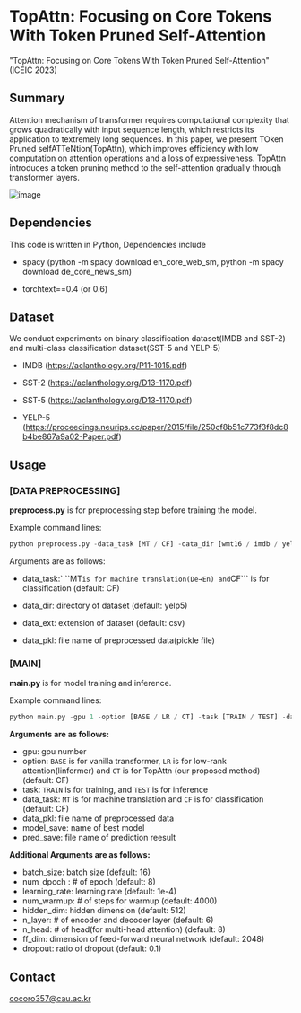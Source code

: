 # TopAttn: Focusing on Core Tokens With Token Pruned Self-Attention


 "TopAttn: Focusing on Core Tokens With Token Pruned Self-Attention" (ICEIC 2023)

## Summary

Attention mechanism of transformer requires computational complexity that grows quadratically with input sequence length, which restricts its application to textremely long sequences. In this paper, we present TOken Pruned selfATTeNtion(TopAttn), which improves efficiency with low computation on attention operations and a loss of expressiveness. TopAttn introduces a token pruning method to the self-attention 
gradually through transformer layers. 


![image](https://user-images.githubusercontent.com/76892989/204658198-23128ffc-96ce-4c68-8b0a-59aa53be4b5d.png)



## Dependencies

This code is written in Python, Dependencies include 

* spacy
(python -m spacy download en_core_web_sm, python -m spacy download de_core_news_sm)

* torchtext==0.4 (or 0.6)


## Dataset

We conduct experiments on binary classification dataset(IMDB and SST-2) and multi-class classification dataset(SST-5 and YELP-5)

* IMDB (https://aclanthology.org/P11-1015.pdf)

* SST-2 (https://aclanthology.org/D13-1170.pdf)

* SST-5 (https://aclanthology.org/D13-1170.pdf)

* YELP-5 (https://proceedings.neurips.cc/paper/2015/file/250cf8b51c773f3f8dc8b4be867a9a02-Paper.pdf)


## Usage

### [DATA PREPROCESSING]

**preprocess.py** is for preprocessing step before training the model.

Example command lines:

```Python
python preprocess.py -data_task [MT / CF] -data_dir [wmt16 / imdb / yelp5 / sst2 / sst5] -data_ext csv -data_pkl [pickleName.pickle]
```
Arguments are as follows:

* data_task:` ``MT``` is for machine translation(De→En) and ```CF``` is for classification (default: CF)

* data_dir: directory of dataset (default: yelp5)

* data_ext: extension of dataset (default: csv)

* data_pkl: file name of preprocessed data(pickle file)


### [MAIN]

**main.py** is for model training and inference.

Example command lines:

```Python
python main.py -gpu 1 -option [BASE / LR / CT] -task [TRAIN / TEST] -data_task [MT / CF] -data_pkl [pickleName.pickle] -model_save [modelName.pt] -pred_save [predictionName.txt] 
```
**Arguments are as follows:**

* gpu: gpu number
* option: ```BASE``` is for vanilla transformer, ```LR``` is for low-rank attention(linformer) and ```CT``` is for TopAttn (our proposed method) (default: CF)
* task: ```TRAIN``` is for training, and ```TEST``` is for inference
* data_task: ```MT``` is for machine translation and ```CF``` is for classification (default: CF)
* data_pkl: file name of preprocessed data 
* model_save: name of best model
* pred_save: file name of prediction reesult

**Additional Arguments are as follows:**

* batch_size: batch size (default: 16)
* num_dpoch : # of epoch (default: 8)
* learning_rate: learning rate (default: 1e-4)
* num_warmup: # of steps for warmup (default: 4000)
* hidden_dim: hidden dimension (default: 512)
* n_layer: # of encoder and decoder layer (default: 6)
* n_head: # of head(for multi-head attention) (default: 8)
* ff_dim: dimension of feed-forward neural network (default: 2048)
* dropout: ratio of dropout (default: 0.1)


## Contact
cocoro357@cau.ac.kr
